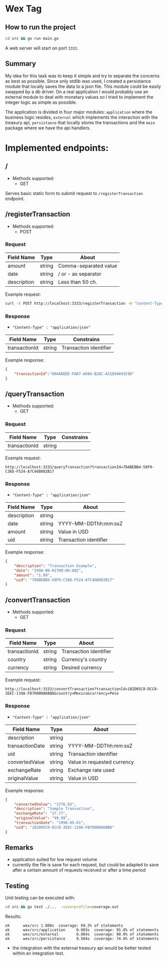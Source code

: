 # Wex Tag 

## How to run the project

```bash
cd src && go run main.go
```

A web server will start on port `3333`.

## Summary

My idea for this task was to keep it simple and try to separate the concerns as best as possible. Since only stdlib was used, I created a persistance module that locally saves the data to a json file. This module could be easily swapped by a db driver. On a real application I would probably use an external module to deal with monetary values so I tried to implement the integer logic as simple as possible.

The application is divided in four major modules: `application` where the business logic resides, `external` which implements the interaction with the treasury api, `persistance` that locally stores the transactions and the `main` package where we have the api handlers.


# Implemented endpoints:

## /

- Methods supported:
    - GET

Serves basic static form to submit request to `/registerTransaction` endpoint.

## /registerTransaction

- Methods supported:
    - POST

### Request

| Field Name  | Type   | About                 |
|-------------|--------|-----------------------|
| amount      | string | Comma-separated value |
| date        | string | / or - as separator   |
| description | string | Less than 50 ch.      |

Example request:

```bash
curl -X POST http://localhost:3333/registerTransaction -H "Content-Type: application/x-www-form-urlencoded"  -d "amount=2.56&date=30/09/2009&description=test" 
```

### Response

- `"Content-Type" : "application/json"`

| Field Name    | Type   | Constrains |
|---------------|--------|------------|
| transactionId | string |Transaction identifier|

Example response:
```json
{
    "transactionId":"08AADEDE-F0A7-A66A-B28C-A31D94A93C8D"
}
```


## /queryTransaction

- Methods supported:
    - GET

### Request

| Field Name    | Type   | Constrains |
|---------------|--------|------------|
| transactionId | string |            |

Example request:

```
http://localhost:3333/queryTransaction?transactionId=70ABEBB4-50F9-C36D-F524-A7C46B082B17
```

### Response

- `"Content-Type" : "application/json"`

| Field Name  | Type   | About                |
|-------------|--------|----------------------|
| description | string |                      |
| date        | string | YYYY-MM-DDThh:mm:ssZ |
| amount      | string | Value in USD         |
| uid         | string |Transaction identifier|

Example response:

```json
{
    "description": "Transaction Example",
    "date": "1998-08-01T00:00:00Z",
    "amount": "1.99",
    "uid": "70ABEBB4-50F9-C36D-F524-A7C46B082B17"
}
```

## /convertTransaction

- Methods supported:
    - GET

### Request

| Field Name    | Type   | About                  |
|---------------|--------|------------------------|
| transactionId | string | Transaction identifier |
| country       | string | Currency's country     |
| currency      | string | Desired currency       |

Example request:

```
http://localhost:3333/convertTransaction?transactionId=182D05C0-DCC8-3EEC-119A-FB708B0A6BB8&country=Mexico&currency=Peso
```


### Response

- `"Content-Type" : "application/json"`

| Field Name     | Type   | About                |
|----------------|--------|----------------------|
| description    | string |                      |
| transactionDate| string | YYYY-MM-DDThh:mm:ssZ |
| uid            | string | Transaction identifier                     |
| convertedValue | string | Value in requested currency                     |
| exchangeRate   | string | Exchange rate used|
| originalValue  | string | Value in USD         |

Example response:

```json
{
    "convertedValue": "1776.83",
    "description": "Sample Transaction",
    "exchangeRate": "17.77",
    "originalValue": "99.99",
    "transactionDate": "1998-05-01",
    "uid": "182D05C0-DCC8-3EEC-119A-FB708B0A6BB8"
}
```

## Remarks

- application suited for low request volume
- currently the file is save for each request, but could be adapted to save after a certain amount of requests received or after a time period

## Testing

Unit testing can be executed with:

```bash
cd src && go test ./...  -coverprofile=coverage.out
```

Results:
```
ok      wex/src 1.008s  coverage: 69.3% of statements
ok      wex/src/application     0.003s  coverage: 91.8% of statements
ok      wex/src/external        0.004s  coverage: 90.0% of statements
ok      wex/src/persistance     0.504s  coverage: 74.0% of statements
```

- the integration with the external treasury api would be better tested within an integration test.